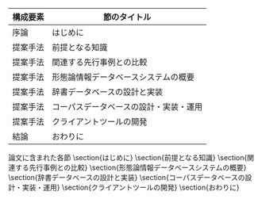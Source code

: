 構成要素 | 節のタイトル
 --- | --- 
序論 | はじめに
提案手法 | 前提となる知識
提案手法 | 関連する先行事例との比較
提案手法 | 形態論情報データベースシステムの概要
提案手法 | 辞書データベースの設計と実装
提案手法 | コーパスデータベースの設計・実装・運用
提案手法 | クライアントツールの開発
結論 | おわりに

論文に含まれた各節
\section{はじめに}
\section{前提となる知識}
\section{関連する先行事例との比較}
\section{形態論情報データベースシステムの概要}
\section{辞書データベースの設計と実装}
\section{コーパスデータベースの設計・実装・運用}
\section{クライアントツールの開発}
\section{おわりに}
